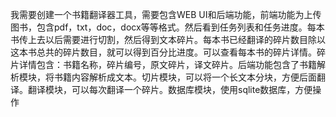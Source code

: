 我需要创建一个书籍翻译器工具，需要包含WEB UI和后端功能，前端功能为上传图书，包含pdf，txt，doc，docx等等格式。然后看到任务列表和任务进度。每本书传上去以后需要进行切割，然后得到文本碎片。每本书已经翻译的碎片数目除以这本书总共的碎片数目，就可以得到百分比进度。可以查看每本书的碎片详情。碎片详情包含：书籍名称，碎片编号，原文碎片，译文碎片。后端功能包含了书籍解析模块，将书籍内容解析成文本。切片模块，可以将一个长文本分块，方便后面翻译。翻译模块，可以每次翻译一个碎片。数据库模块，使用sqlite数据库，方便操作